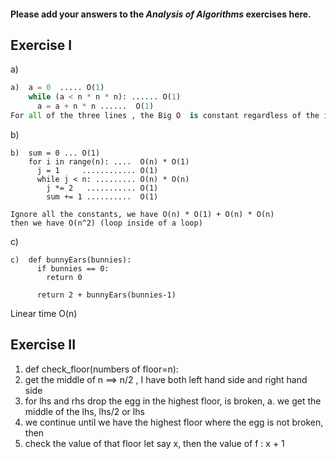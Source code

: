 #### Please add your answers to the ***Analysis of  Algorithms*** exercises here.

## Exercise I

a)
```python
a)  a = 0  ..... O(1) 
    while (a < n * n * n): ...... O(1)
      a = a + n * n ......  O(1)
For all of the three lines , the Big O  is constant regardless of the input size the runtime will not grow

```


b)
```
b)  sum = 0 ... O(1)
    for i in range(n): ....  O(n) * O(1) 
      j = 1     ............ O(1)
      while j < n: ......... O(n) * O(n)
        j *= 2   ........... O(1)
        sum += 1 ..........  O(1)

Ignore all the constants, we have O(n) * O(1) + O(n) * O(n)
then we have O(n^2) (loop inside of a loop)
```

c)


```
c)  def bunnyEars(bunnies):
      if bunnies == 0:
        return 0

      return 2 + bunnyEars(bunnies-1)
```
Linear time O(n)

## Exercise II


1. def check_floor(numbers of floor=n):
2. get the middle of n ==> n/2 , I have both left hand side and right hand side
3. for lhs and rhs drop the egg in the highest floor, is broken, 
 a. we get the middle of the lhs, lhs/2 or lhs
4. we continue until we have the highest floor where the egg is not broken, then 
5. check the value of that floor let say x, then 
the value of f : x + 1


